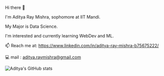 Hi there 👋

I'm Aditya Ray Mishra, sophomore at IIT Mandi.

My Major is Data Science.

I'm interested and currently learning WebDev and ML. 

📫 Reach me at: https://www.linkedin.com/in/aditya-ray-mishra-b75675222/

:computer: mail : aditya.raymishra@gmail.com
<!--
**adityaray7/adityaray7** is a ✨ _special_ ✨ repository because its `README.md` (this file) appears on your GitHub profile.

Here are some ideas to get you started:

- 🔭 I’m currently working on ...
- 🌱 I’m currently learning ...
- 👯 I’m looking to collaborate on ...
- 🤔 I’m looking for help with ...
- 💬 Ask me about ...
- 📫 How to reach me: ...
- 😄 Pronouns: ...
- ⚡ Fun fact: ...
-->
![Aditya's GitHub stats](https://github-readme-stats.vercel.app/api?username=adityaray7&theme=ocean_dark&show_icons=true)
